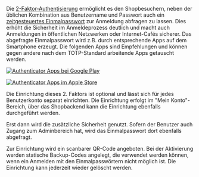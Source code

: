 Die [2-Faktor-Authentisierung](https://de.wikipedia.org/wiki/Zwei-Faktor-Authentisierung) ermöglicht es den Shopbesuchern, neben der üblichen Kombination aus Benutzername und Passwort auch ein [zeitgesteuertes Einmalpasswort](https://de.wikipedia.org/wiki/Time-based_One-time_Password_Algorithmus) zur Anmeldung abfragen zu lassen. Dies erhöht die Sicherheit im Anmeldeprozess deutlich und macht auch Anmeldungen in öffentlichen Netzwerken oder Internet-Cafés sicherer.
Das abgefragte Einmalpasswort wird z.B. durch entsprechende Apps auf dem Smartphone erzeugt. Die folgenden Apps sind Empfehlungen und können gegen andere nach dem TOTP-Standard arbeitende Apps getauscht werden.

[![Authenticator Apps bei Google Play](https://play.google.com/intl/en_us/badges/images/generic/de_badge_web_generic.png)](http://play.google.com/store/search?q=totp%20authenticator&c=apps)

[![Authenticator Apps im Apple Store](https://apps.apple.com/de/app/totp-authenticator-fast-2fa/id1404230533)](https://apps.apple.com/de/app/totp-authenticator-fast-2fa/id1404230533)

Die Einrichtung dieses 2. Faktors ist optional und lässt sich für jedes Benutzerkonto separat einrichten. Die Einrichtung erfolgt im "Mein Konto"-Bereich, über das Shopbackend kann die Einrichtung ebenfalls durchgeführt werden. 

Erst dann wird die zusätzliche Sicherheit genutzt. Sofern der Benutzer auch Zugang zum Adminbereich hat, wird das Einmalpasswort dort ebenfalls abgefragt.

Zur Einrichtung wird ein scanbarer QR-Code angeboten. Bei der Aktivierung werden statische Backup-Codes angelegt, die verwendet werden können, wenn ein Anmelden mit den Einmalpasswörtern nicht möglich ist. Die Einrichtung kann jederzeit wieder gelöscht werden.